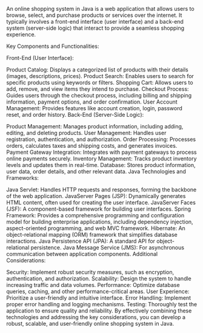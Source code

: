 An online shopping system in Java is a web application that allows users to browse, select, and purchase products or services over the internet. It typically involves a front-end interface (user interface) and a back-end system (server-side logic) that interact to provide a seamless shopping experience.

Key Components and Functionalities:

Front-End (User Interface):

Product Catalog: Displays a categorized list of products with their details (images, descriptions, prices).
Product Search: Enables users to search for specific products using keywords or filters.
Shopping Cart: Allows users to add, remove, and view items they intend to purchase.
Checkout Process: Guides users through the checkout process, including billing and shipping information, payment options, and order confirmation.
User Account Management: Provides features like account creation, login, password reset, and order history.
Back-End (Server-Side Logic):

Product Management: Manages product information, including adding, editing, and deleting products.
User Management: Handles user registration, authentication, and authorization.
Order Processing: Processes orders, calculates taxes and shipping costs, and generates invoices.
Payment Gateway Integration: Integrates with payment gateways to process online payments securely.
Inventory Management: Tracks product inventory levels and updates them in real-time.
Database: Stores product information, user data, order details, and other relevant data.
Java Technologies and Frameworks:

Java Servlet: Handles HTTP requests and responses, forming the backbone of the web application.
JavaServer Pages (JSP): Dynamically generates HTML content, often used for creating the user interface.
JavaServer Faces (JSF): A component-based framework for building user interfaces.
Spring Framework: Provides a comprehensive programming and configuration model for building enterprise applications, including dependency injection, aspect-oriented programming, and web MVC framework.
Hibernate: An object-relational mapping (ORM) framework that simplifies database interactions.
Java Persistence API (JPA): A standard API for object-relational persistence.
Java Message Service (JMS): For asynchronous communication between application components.
Additional Considerations:

Security: Implement robust security measures, such as encryption, authentication, and authorization.
Scalability: Design the system to handle increasing traffic and data volumes.
Performance: Optimize database queries, caching, and other performance-critical areas.
User Experience: Prioritize a user-friendly and intuitive interface.
Error Handling: Implement proper error handling and logging mechanisms.
Testing: Thoroughly test the application to ensure quality and reliability.
By effectively combining these technologies and addressing the key considerations, you can develop a robust, scalable, and user-friendly online shopping system in Java.
